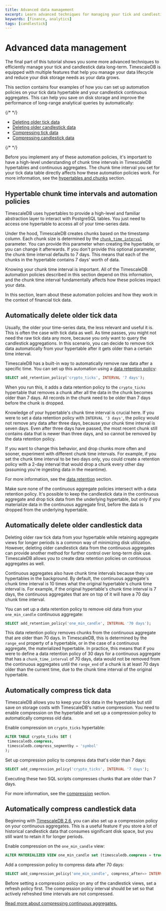 ```yaml
---
title: Advanced data management
excerpt: Learn advanced techniques for managing your tick and candlestick data long-term
keywords: [finance, analytics]
tags: [candlestick]
---
```


# Advanced data management

The final part of this tutorial shows you some more advanced techniques
to efficiently manage your tick and candlestick data long-term. TimescaleDB
is equipped with multiple features that help you manage your data lifecycle
and reduce your disk storage needs as your data grows.

This section contains four examples of how you can set up automation policies on your
tick data hypertable and your candlestick continuous aggregates. This can help you
save on disk storage and improve the performance of long-range analytical queries by
automatically:

{/* <!-- vale Google.LyHyphens = NO --> */}

*   [Deleting older tick data](#automatically-delete-older-tick-data)
*   [Deleting older candlestick data](#automatically-delete-older-candlestick-data)
*   [Compressing tick data](#automatically-compress-tick-data)
*   [Compressing candlestick data](#automatically-compress-candlestick-data)

{/* <!-- vale Google.LyHyphens = YES --> */}

Before you implement any of these automation policies, it's important to have
a high-level understanding of chunk time intervals in TimescaleDB
hypertables and continuous aggregates. The chunk time interval you set
for your tick data table directly affects how these automation policies
work. For more information, see the
[hypertables and chunks][chunks] section.

## Hypertable chunk time intervals and automation policies

TimescaleDB uses hypertables to provide a high-level and familiar abstraction
layer to interact with PostgreSQL tables. You just need to access one
hypertable to access all of your time-series data.

Under the hood, TimescaleDB creates chunks based on the timestamp column.
Each chunk size is determined by the [`chunk_time_interval`][interval]
parameter. You can provide this parameter when creating the hypertable, or you can change
it afterwards. If you don't provide this optional parameter, the
chunk time interval defaults to 7 days. This means that each of the
chunks in the hypertable contains 7 days' worth of data.

Knowing your chunk time interval is important. All of the TimescaleDB automation
policies described in this section depend on this information, and the chunk
time interval fundamentally affects how these policies impact your data.

In this section, learn about these automation policies and how they work in the
context of financial tick data.

## Automatically delete older tick data

Usually, the older your time-series data, the less relevant and useful it is.
This is often the case with tick data as well. As time passes, you might not
need the raw tick data any more, because you only want to query the candlestick
aggregations. In this scenario, you can decide to remove tick data
automatically from your hypertable after it gets older than a certain time
interval.

TimescaleDB has a built-in way to automatically remove raw data after a
specific time. You can set up this automation using a
[data retention policy][retention]:

```sql
SELECT add_retention_policy('crypto_ticks', INTERVAL '7 days');
```

When you run this, it adds a data retention policy to the `crypto_ticks`
hypertable that removes a chunk after all the data in the chunk becomes
older than 7 days. All records in the chunk need to be
older than 7 days before the chunk is dropped.

Knowledge of your hypertable's chunk time interval
is crucial here. If you were to set a data retention policy with
`INTERVAL '3 days'`, the policy would not remove any data after three days, because your chunk time interval is seven days. Even after three
days have passed, the most recent chunk still contains data that is newer than three
days, and so cannot be removed by the data retention policy.

If you want to change this behavior, and drop chunks more often and
sooner, experiment with different chunk time intervals. For example, if you
set the chunk time interval to be two days only, you could create a retention
policy with a 2-day interval that would drop a chunk every other day
(assuming you're ingesting data in the meantime).

For more information, see the [data retention][retention] section.

<Highlight type="important">
Make sure none of the continuous aggregate policies intersect with a data
retention policy. It's possible to keep the candlestick data in the continuous
aggregate and drop tick data from the underlying hypertable, but only if you
materialize data in the continuous aggregate first, before the data is dropped
from the underlying hypertable.
</Highlight>

## Automatically delete older candlestick data

Deleting older raw tick data from your hypertable while retaining aggregate
views for longer periods is a common way of minimizing disk utilization.
However, deleting older candlestick data from the continuous aggregates can
provide another method for further control over long-term disk use.
TimescaleDB allows you to create data retention policies on continuous
aggregates as well.

<Highlight type="note">
Continuous aggregates also have chunk time intervals because they use
hypertables in the background. By default, the continuous aggregate's chunk
time interval is 10 times what the original hypertable's chunk time interval is.
For example, if the original hypertable's chunk time interval is 7 days, the
continuous aggregates that are on top of it will have a 70 day chunk time
interval.
</Highlight>

You can set up a data retention policy to remove old data from
your `one_min_candle` continuous aggregate:

```sql
SELECT add_retention_policy('one_min_candle', INTERVAL '70 days');
```

This data retention policy removes chunks from the continuous aggregate
that are older than 70 days. In TimescaleDB, this is determined by the
`range_end` property of a hypertable, or in the case of a continuous
aggregate, the materialized hypertable. In practice, this means that if
you were to
define a data retention policy of 30 days for a continuous aggregate that has
a `chunk_time_interval` of 70 days, data would not be removed from the
continuous aggregates until the `range_end` of a chunk is at least 70
days older than the current time, due to the chunk time interval of the
original hypertable.

## Automatically compress tick data

TimescaleDB allows you to keep your tick data in the hypertable
but still save on storage costs with TimescaleDB's native compression.
You need to enable compression on the hypertable and set up a compression
policy to automatically compress old data.

Enable compression on `crypto_ticks` hypertable:

```sql
ALTER TABLE crypto_ticks SET (
 timescaledb.compress,
 timescaledb.compress_segmentby = 'symbol'
);
```

Set up compression policy to compress data that's older than 7 days:

```sql
SELECT add_compression_policy('crypto_ticks', INTERVAL '7 days');
```

Executing these two SQL scripts compresses chunks that are
older than 7 days.

For more information, see the [compression][compression] section.

## Automatically compress candlestick data

Beginning with [TimescaleDB 2.6][release-blog], you can also set up a
compression policy on your continuous aggregates. This is a useful feature
if you store a lot of historical candlestick data that consumes significant
disk space, but you still want to retain it for longer periods.

Enable compression on the `one_min_candle` view:

```sql
ALTER MATERIALIZED VIEW one_min_candle set (timescaledb.compress = true);
```

Add a compression policy to compress data after 70 days:

```sql
SELECT add_compression_policy('one_min_candle', compress_after=> INTERVAL '70 days');
```

<Highlight type="important">
Before setting a compression policy on any of the candlestick views,
set a refresh policy first. The compression policy interval should
be set so that actively refreshed time intervals are not compressed.
</Highlight>

[Read more about compressing continuous aggregates.][caggs-compress]

[caggs-compress]: /timescaledb/:currentVersion:/how-to-guides/continuous-aggregates/compression-on-continuous-aggregates/
[chunks]: /timescaledb/:currentVersion:/overview/core-concepts/hypertables-and-chunks/
[compression]: /timescaledb/:currentVersion:/how-to-guides/compression/
[interval]: /api/:currentVersion:/hypertable/set_chunk_time_interval/
[release-blog]: https://www.timescale.com/blog/increase-your-storage-savings-with-timescaledb-2-6-introducing-compression-for-continuous-aggregates/
[retention]: /timescaledb/:currentVersion:/how-to-guides/data-retention/create-a-retention-policy/
